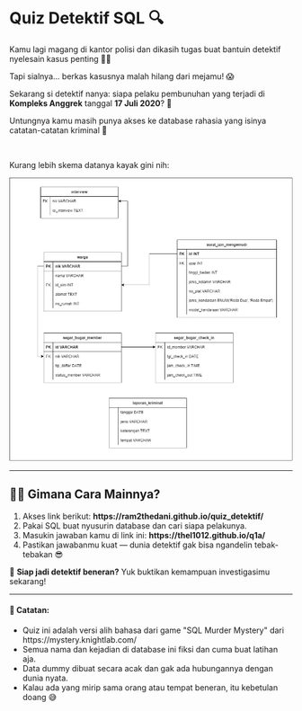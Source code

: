 <h1>Quiz Detektif SQL 🔍</h1>

<p>Kamu lagi magang di kantor polisi dan dikasih tugas buat bantuin detektif nyelesain kasus penting 🕵️‍♀️</p>
<p>Tapi sialnya... berkas kasusnya malah hilang dari mejamu! 😱</p>
<p>Sekarang si detektif nanya: siapa pelaku pembunuhan yang terjadi di <b>Kompleks Anggrek</b> tanggal <b>17 Juli 2020</b>? 🤔</p>

<p>Untungnya kamu masih punya akses ke database rahasia yang isinya catatan-catatan kriminal 🔐</p>
<br>
<p>Kurang lebih skema datanya kayak gini nih:</p>

![skema_detektif](skema_detektif.jpg)

<hr>

<h2>🕵️‍♂️ Gimana Cara Mainnya?</h2>

<ol>
<li>Akses link berikut: <b>https://ram2thedani.github.io/quiz_detektif/</b></li>
<li>Pakai SQL buat nyusurin database dan cari siapa pelakunya.</li>
<li>Masukin jawaban kamu di link ini: <b>https://thel1012.github.io/q1a/</b></li>
<li>Pastikan jawabanmu kuat — dunia detektif gak bisa ngandelin tebak-tebakan 😎</li>
</ol>

<p>🔎 <b>Siap jadi detektif beneran?</b> Yuk buktikan kemampuan investigasimu sekarang!</p>

<hr>

<h4>📌 Catatan:</h4>
<ul>
  <li>Quiz ini adalah versi alih bahasa dari game "SQL Murder Mystery" dari https://mystery.knightlab.com/</li>
  <li>Semua nama dan kejadian di database ini fiksi dan cuma buat latihan aja.</li>
  <li>Data dummy dibuat secara acak dan gak ada hubungannya dengan dunia nyata.</li>
  <li>Kalau ada yang mirip sama orang atau tempat beneran, itu kebetulan doang 😅</li>
</ul>

